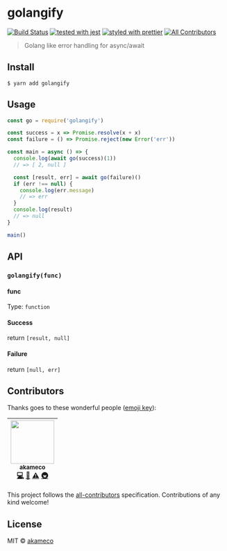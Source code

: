 # golangify

[![Build Status](https://travis-ci.org/akameco/golangify.svg?branch=master)](https://travis-ci.org/akameco/golangify)
[![tested with jest](https://img.shields.io/badge/tested_with-jest-99424f.svg)](https://github.com/facebook/jest)
[![styled with prettier](https://img.shields.io/badge/styled_with-prettier-ff69b4.svg)](https://github.com/prettier/prettier)
[![All Contributors](https://img.shields.io/badge/all_contributors-1-orange.svg?style=flat-square)](#contributors)

> Golang like error handling for async/await

## Install

```
$ yarn add golangify
```

## Usage

```js
const go = require('golangify')

const success = x => Promise.resolve(x + x)
const failure = () => Promise.reject(new Error('err'))

const main = async () => {
  console.log(await go(success)(1))
  // => [ 2, null ]

  const [result, err] = await go(failure)()
  if (err !== null) {
    console.log(err.message)
    // => err
  }
  console.log(result)
  // => null
}

main()
```

## API

### `golangify(func)`

#### func

Type: `function`

#### Success

return `[result, null]`

#### Failure

return `[null, err]`

## Contributors

Thanks goes to these wonderful people ([emoji key](https://github.com/kentcdodds/all-contributors#emoji-key)):

<!-- ALL-CONTRIBUTORS-LIST:START - Do not remove or modify this section -->
<!-- prettier-ignore -->
| [<img src="https://avatars2.githubusercontent.com/u/4002137?v=4" width="100px;"/><br /><sub>akameco</sub>](http://akameco.github.io)<br />[💻](https://github.com/akameco/await-err/commits?author=akameco "Code") [📖](https://github.com/akameco/await-err/commits?author=akameco "Documentation") [⚠️](https://github.com/akameco/await-err/commits?author=akameco "Tests") [🚇](#infra-akameco "Infrastructure (Hosting, Build-Tools, etc)") |
| :---: |

<!-- ALL-CONTRIBUTORS-LIST:END -->

This project follows the [all-contributors](https://github.com/kentcdodds/all-contributors) specification. Contributions of any kind welcome!

## License

MIT © [akameco](http://akameco.github.io)
